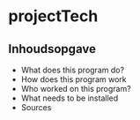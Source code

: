 # projectTech

## Inhoudsopgave

* What does this program do?
* How does this program work
* Who worked on this program?
* What needs to be installed
* Sources
